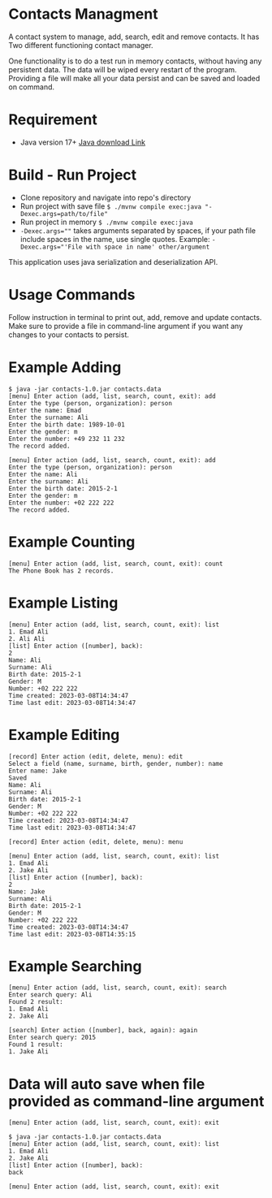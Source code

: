 # Contacts Managment

A contact system to manage, add, search, edit and remove contacts. It has Two different functioning contact manager. 

One functionality is to do a test run in memory contacts, without having any persistent data. The data will be wiped every restart of the program.
Providing a file will make all your data persist and can be saved and loaded on command.

# Requirement
- Java version 17+ <a href="https://www.oracle.com/de/java/technologies/downloads/">Java download Link</a>

# Build - Run Project
- Clone repository and navigate into repo's directory
- Run project with save file `$ ./mvnw compile exec:java "-Dexec.args=path/to/file"`
- Run project in memory `$ ./mvnw compile exec:java`
- `-Dexec.args=""` takes arguments separated by spaces, if your path file include spaces in the name, use single quotes.
 Example: `-Dexec.args="'File with space in name' other/argument`

This application uses java serialization and deserialization API.

# Usage Commands

Follow instruction in terminal to print out, add, remove and update contacts.
Make sure to provide a file in command-line argument if you want any changes to your contacts to persist.

# Example Adding
```console
$ java -jar contacts-1.0.jar contacts.data
[menu] Enter action (add, list, search, count, exit): add
Enter the type (person, organization): person
Enter the name: Emad
Enter the surname: Ali
Enter the birth date: 1989-10-01
Enter the gender: m
Enter the number: +49 232 11 232
The record added.

[menu] Enter action (add, list, search, count, exit): add
Enter the type (person, organization): person
Enter the name: Ali
Enter the surname: Ali
Enter the birth date: 2015-2-1
Enter the gender: m
Enter the number: +02 222 222
The record added.
```
# Example Counting
```console
[menu] Enter action (add, list, search, count, exit): count
The Phone Book has 2 records.
```

# Example Listing
```console
[menu] Enter action (add, list, search, count, exit): list
1. Emad Ali
2. Ali Ali
[list] Enter action ([number], back):
2
Name: Ali
Surname: Ali
Birth date: 2015-2-1
Gender: M
Number: +02 222 222
Time created: 2023-03-08T14:34:47
Time last edit: 2023-03-08T14:34:47
```

# Example Editing
```console
[record] Enter action (edit, delete, menu): edit
Select a field (name, surname, birth, gender, number): name
Enter name: Jake
Saved
Name: Ali
Surname: Ali
Birth date: 2015-2-1
Gender: M
Number: +02 222 222
Time created: 2023-03-08T14:34:47
Time last edit: 2023-03-08T14:34:47

[record] Enter action (edit, delete, menu): menu

[menu] Enter action (add, list, search, count, exit): list
1. Emad Ali
2. Jake Ali
[list] Enter action ([number], back):
2
Name: Jake
Surname: Ali
Birth date: 2015-2-1
Gender: M
Number: +02 222 222
Time created: 2023-03-08T14:34:47
Time last edit: 2023-03-08T14:35:15
```
# Example Searching
```console
[menu] Enter action (add, list, search, count, exit): search
Enter search query: Ali
Found 2 result:
1. Emad Ali
2. Jake Ali

[search] Enter action ([number], back, again): again
Enter search query: 2015
Found 1 result:
1. Jake Ali
```
# Data will auto save when file provided as command-line argument
```console
[menu] Enter action (add, list, search, count, exit): exit

$ java -jar contacts-1.0.jar contacts.data
[menu] Enter action (add, list, search, count, exit): list
1. Emad Ali
2. Jake Ali
[list] Enter action ([number], back):
back

[menu] Enter action (add, list, search, count, exit): exit
```
